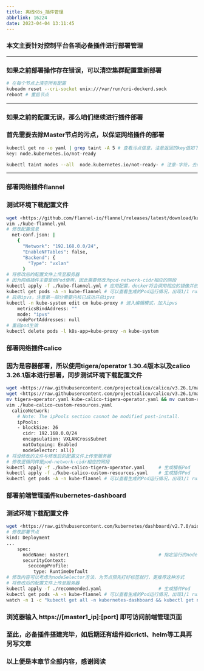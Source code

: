 ```yaml
---
title: 离线K8s_插件管理
abbrlink: 16224
date: 2023-04-04 13:11:45
---
```


### 本文主要针对控制平台各项必备插件进行部署管理

---

### 如果之前部署操作存在错误，可以清空集群配置重新部署

```bash
# 在每个节点上清空所有配置
kubeadm reset --cri-socket unix:///var/run/cri-dockerd.sock
reboot # 重启节点
```

---

### 如果之前的配置无误，那么咱们继续进行插件部署

### 首先需要去除Master节点的污点，以保证网络插件的部署

```bash
kubectl get no -o yaml | grep taint -A 5 # 查看污点信息，注意返回的key值如下：
key: node.kubernetes.io/not-ready

kubectl taint nodes --all  node.kubernetes.io/not-ready- # 注意-字符，去除后键入检查
```

---

### 部署网络插件flannel

### 测试环境下载配置文件

```bash
wget <https://github.com/flannel-io/flannel/releases/latest/download/kube-flannel.yml>
vim ./kube-flannel.yml
# 修改配置信息
  net-conf.json: |
    {
      "Network": "192.168.0.0/24",
      "EnableNFTables": false,
      "Backend": {
        "Type": "vxlan"
      }
# 将修改后的配置文件上传至服务器
# 因为网络插件主要是给Pod使用，因此需要修改为pod-network-cidr相应的网段
kubectl apply -f ./kube-flannel.yml # 应用配置，docker将会调用相应的镜像并创建容器生成Pod
kubectl get pods -A -n kube-flannel # 可以查看生成的Pod运行情况，出现1/1 runing则代表成功
# 启用ipvs，注意第一部分需要内核已成功开启ipvs
kubectl -n kube-system edit cm kube-proxy # 进入编辑模式，加入ipvs
    metricsBindAddress: ""
    mode: "ipvs"
    nodePortAddresses: null
# 重启pod生效
kubectl delete pods -l k8s-app=kube-proxy -n kube-system
```

### 部署网络插件calico

### 因为是容器部署，所以使用tigera/operator 1.30.4版本以及calico 3.26.1版本进行部署，同步测试环境下载配置文件

```bash
wget <https://raw.githubusercontent.com/projectcalico/calico/v3.26.1/manifests/tigera-operator.yaml>
wget <https://raw.githubusercontent.com/projectcalico/calico/v3.26.1/manifests/custom-resources.yaml>
mv tigera-operator.yaml kube-calico-tigera-operator.yaml && mv custom-resources.yaml kube-calico-custom-resources.yaml
vim ./kube-calico-custom-resources.yaml
  calicoNetwork:
    # Note: The ipPools section cannot be modified post-install.
    ipPools:
    - blockSize: 26
      cidr: 192.168.0.0/24
      encapsulation: VXLANCrossSubnet
      natOutgoing: Enabled
      nodeSelector: all()
# 将没修改的文件与修改后的配置文件上传至服务器
# 修改逻辑同样是pod-network-cidr相应的网段
kubectl apply -f ./kube-calico-tigera-operator.yaml     # 生成模板Pod
kubectl apply -f ./kube-calico-custom-resources.yaml    # 生成插件Pod
kubectl get pods -A -n kube-flannel # 可以查看生成的Pod运行情况，出现1/1 runing则代表成功
```

### 部署前端管理插件kubernetes-dashboard

### 测试环境下载配置文件

```bash
wget <https://raw.githubusercontent.com/kubernetes/dashboard/v2.7.0/aio/deploy/recommended.yaml>
# 修改部署节点
kind: Deployment
...
    spec:
      nodeName: master1                                 # 指定运行的node,必须为master任意节点
      securityContext:
        seccompProfile:
          type: RuntimeDefault
# 修改内容可以考虑为nodeSelector方法，为节点预先打好标签就行，更推荐这种方式
# 将修改后的配置文件上传至服务器
kubectl apply -f ./recommended.yaml                     # 生成插件Pod
kubectl get pods -A -n kube-flannel # 可以查看生成的Pod运行情况，出现1/1 runing则代表成功
watch -n 1 -c "kubectl get all -n kubernetes-dashboard && kubectl get node -o wide && kubectl get pods -A -o wide" # 查看部署情况
```

### 浏览器输入 https://[master1_ip]:[port] 即可访问前端管理页面

### 至此，必备插件搭建完毕，如后期还有组件如crictl、helm等工具再另写文章

### 以上便是本章节全部内容，感谢阅读